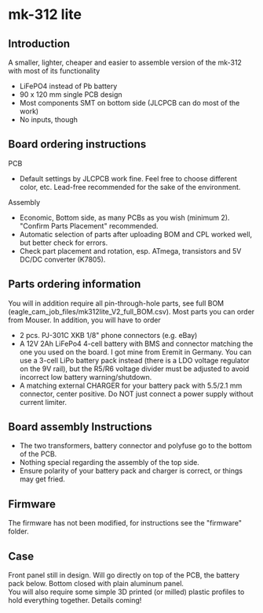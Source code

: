 # mk-312 lite

## Introduction

A smaller, lighter, cheaper and easier to assemble version of the mk-312 with most of its functionality

- LiFePO4 instead of Pb battery
- 90 x 120 mm single PCB design
- Most components SMT on bottom side (JLCPCB can do most of the work)
- No inputs, though

## Board ordering instructions

PCB
- Default settings by JLCPCB work fine. Feel free to choose different color, etc. Lead-free recommended for the sake of the environment.

Assembly
- Economic, Bottom side, as many PCBs as you wish (minimum 2). "Confirm Parts Placement" recommended. 
- Automatic selection of parts after uploading BOM and CPL worked well, but better check for errors. 
- Check part placement and rotation, esp. ATmega, transistors and 5V DC/DC converter (K7805).  

## Parts ordering information

You will in addition require all pin-through-hole parts, see full BOM (eagle_cam_job_files/mk312lite_V2_full_BOM.csv). Most parts you can order from Mouser. 
In addition, you will have to order
- 2 pcs. PJ-301C XKB 1/8" phone connectors (e.g. eBay)
- A 12V 2Ah LiFePo4 4-cell battery with BMS and connector matching the one you used on the board. I got mine from Eremit in Germany. You can use a 3-cell LiPo battery pack instead (there is a LDO voltage regulator on the 9V rail), but the R5/R6 voltage divider must be adjusted to avoid incorrect low battery warning/shutdown.
- A matching external CHARGER for your battery pack with 5.5/2.1 mm connector, center positive. Do NOT just connect a power supply without current limiter.   

## Board assembly Instructions

- The two transformers, battery connector and polyfuse go to the bottom of the PCB. 
- Nothing special regarding the assembly of the top side.
- Ensure polarity of your battery pack and charger is correct, or things may get fried. 

## Firmware

The firmware has not been modified, for instructions see the "firmware" folder. 

## Case

Front panel still in design. Will go directly on top of the PCB, the battery pack below. Bottom closed with plain aluminum panel.  
You will also require some simple 3D printed (or milled) plastic profiles to hold everything together. Details coming!
